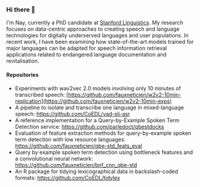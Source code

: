 ### Hi there 👋

I'm Nay, currently a PhD candidate at [Stanford Linguistics](https://linguistics.stanford.edu/).
My research focuses on data-centric approaches to creating speech and language technologies for digitally underserved languages and user populations.
In recent work, I have been examining how state-of-the-art models trained for major languages can be adapted for speech information retrieval applications related to endangered language documentation and revitalisation.

#### Repositories

- Experiments with wav2vec 2.0 models involving only 10 minutes of transcribed speech: [https://github.com/fauxneticien/w2v2-10min-replication](https://github.com/fauxneticien/w2v2-10min-exps)
- A pipeline to isolate and transcribe one language in mixed-language speech: https://github.com/CoEDL/vad-sli-asr
- A reference implementation for a Query-by-Example Spoken Term Detection service: https://github.com/parledoct/qbestdocks
- Evaluation of feature extraction methods for query-by-example spoken term detection with low resource languages: https://github.com/fauxneticien/qbe-std_feats_eval
- Query by example spoken term detection using bottleneck features and a convolutional neural network: https://github.com/fauxneticien/bnf_cnn_qbe-std
- An R package for tidying lexicographical data in backslash-coded formats: https://github.com/CoEDL/tidylex
